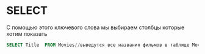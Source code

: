 # SELECT
С помощью этого ключевого слова мы выбираем столбцы которые хотим показать
```sql
SELECT Title  FROM Movies//выведутся все названия фильмов в таблице Movies
```